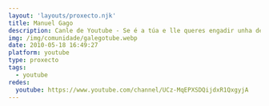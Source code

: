 ```yaml
---
layout: 'layouts/proxecto.njk'
title: Manuel Gago
description: Canle de Youtube - Se é a túa e lle queres engadir unha descripción e etiquetas, ponte en contacto con nós.
img: /img/comunidade/galegotube.webp
date: 2010-05-18 16:49:27
platform: youtube
type: proxecto
tags:
  - youtube
redes:
  youtube: https://www.youtube.com/channel/UCz-MqEPXSDQijdxR1QxgyjA
---
```


